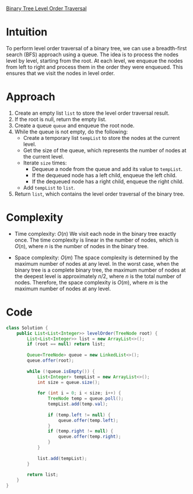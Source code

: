 [Binary Tree Level Order Traversal](https://leetcode.com/problems/binary-tree-level-order-traversal/description/)

# Intuition
To perform level order traversal of a binary tree, we can use a breadth-first search (BFS) approach using a queue. The idea is to process the nodes level by level, starting from the root. At each level, we enqueue the nodes from left to right and process them in the order they were enqueued. This ensures that we visit the nodes in level order.

# Approach
1. Create an empty list `list` to store the level order traversal result.
2. If the root is null, return the empty list.
3. Create a queue `queue` and enqueue the root node.
4. While the queue is not empty, do the following:
   - Create a temporary list `tempList` to store the nodes at the current level.
   - Get the size of the queue, which represents the number of nodes at the current level.
   - Iterate `size` times:
     - Dequeue a node from the queue and add its value to `tempList`.
     - If the dequeued node has a left child, enqueue the left child.
     - If the dequeued node has a right child, enqueue the right child.
   - Add `tempList` to `list`.
5. Return `list`, which contains the level order traversal of the binary tree.

# Complexity
- Time complexity: $O(n)$
We visit each node in the binary tree exactly once. The time complexity is linear in the number of nodes, which is $O(n)$, where $n$ is the number of nodes in the binary tree.

* Space complexity: $O(m)$
The space complexity is determined by the maximum number of nodes at any level. In the worst case, when the binary tree is a complete binary tree, the maximum number of nodes at the deepest level is approximately $n/2$, where $n$ is the total number of nodes. Therefore, the space complexity is $O(m)$, where $m$ is the maximum number of nodes at any level.

# Code
```java
class Solution {
    public List<List<Integer>> levelOrder(TreeNode root) {
        List<List<Integer>> list = new ArrayList<>();
        if (root == null) return list;
        
        Queue<TreeNode> queue = new LinkedList<>();
        queue.offer(root);
        
        while (!queue.isEmpty()) {
            List<Integer> tempList = new ArrayList<>();
            int size = queue.size();
            
            for (int i = 0; i < size; i++) {
                TreeNode temp = queue.poll();
                tempList.add(temp.val);
                
                if (temp.left != null) {
                    queue.offer(temp.left);
                }
                if (temp.right != null) {
                    queue.offer(temp.right);
                }
            }
            
            list.add(tempList);
        }
        
        return list;
    }
}
```